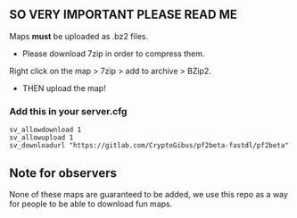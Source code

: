 ## SO VERY IMPORTANT PLEASE READ ME
Maps **must** be uploaded as .bz2 files.
- Please download 7zip in order to compress them.

Right click on the map > 7zip > add to archive > BZip2.

- THEN upload the map!

### Add this in your server.cfg
```
sv_allowdownload 1 
sv_allowupload 1
sv_downloadurl "https://gitlab.com/CryptoGibus/pf2beta-fastdl/pf2beta"
```

## Note for observers
None of these maps are guaranteed to be added, we use this repo as a way for people to be able to download fun maps.
